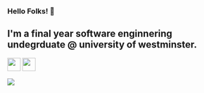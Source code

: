 ### Hello Folks! 👋
 ## I'm a final year software enginnering undegrduate @ university of westminster.
 
 <p align='center'>

<a href="https://www.linkedin.com/in/susithrj"><img height="30" src="https://github.com/janethavi/janethavi/blob/main/Icons/linkedin.png?raw=true"></a>
<a href="https://medium.com/@susithrj"><img height="30" src="https://github.com/janethavi/janethavi/blob/main/Icons/medium.png?raw=true"></a>

</p>

<img align="center" src="https://github-readme-stats.vercel.app/api/<CARD_TYPE>/?username=<susithrj>&theme=<Susith's Status>" />


<!--
**susithrj/susithrj** is a ✨ _special_ ✨ repository because its `README.md` (this file) appears on your GitHub profile.

Here are some ideas to get you started:

- 🔭 I’m currently working on ...
- 🌱 I’m currently learning ...
- 👯 I’m looking to collaborate on ...
- 🤔 I’m looking for help with ...
- 💬 Ask me about ...
- 📫 How to reach me: ...
- 😄 Pronouns: ...
- ⚡ Fun fact: ...
-->
